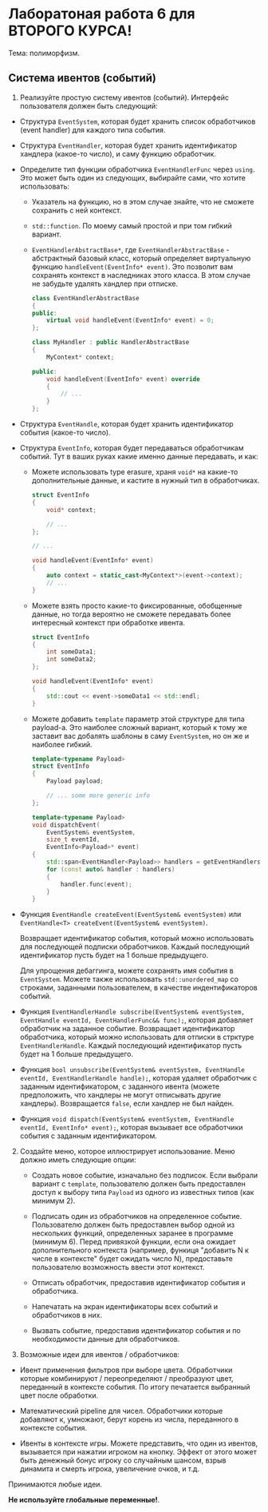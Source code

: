 
# Лаборатоная работа 6 для ВТОРОГО КУРСА!

Тема: полиморфизм.

## Система ивентов (событий)

1. Реализуйте простую систему ивентов (событий).
   Интерфейс пользователя должен быть следующий:

* Структура `EventSystem`, которая будет хранить список обработчиков (event handler)
  для каждого типа события.

* Структура `EventHandler`, которая будет хранить идентификатор хандлера (какое-то число),
  и саму функцию обработчик.

* Определите тип функции обработчика `EventHandlerFunc` через `using`.
  Это может быть один из следующих, выбирайте сами, что хотите использовать:

  - Указатель на функцию, но в этом случае знайте, что не сможете сохранить с ней контекст.

  - `std::function`. По моему самый простой и при том гибкий вариант.

  - `EventHandlerAbstractBase*`, где `EventHandlerAbstractBase` - абстрактный базовый класс,
    который определяет виртуальную функцию `handleEvent(EventInfo* event)`.
    Это позволит вам сохранять контекст в наследниках этого класса.
    В этом случае не забудьте удалять хандлер при отписке.

    ```cpp
    class EventHandlerAbstractBase
    {
    public:
        virtual void handleEvent(EventInfo* event) = 0;
    };

    class MyHandler : public HandlerAbstractBase
    {
        MyContext* context;

    public:
        void handleEvent(EventInfo* event) override
        {
            // ...
        }
    };
    ```

* Структура `EventHandle`, которая будет хранить идентификатор события (какое-то число).

* Структура `EventInfo`, которая будет передаваться обработчикам событий.
  Тут в ваших руках какие именно данные передавать, и как:

  - Можете использовать type erasure, храня `void*` на какие-то дополнительные данные,
    и кастите в нужный тип в обработчиках.

    ```cpp
    struct EventInfo
    {
        void* context;

        // ...
    };

    // ...

    void handleEvent(EventInfo* event)
    {
        auto context = static_cast<MyContext*>(event->context);
        // ...
    }
    ```

  - Можете взять просто какие-то фиксированные, обобщенные данные, но тогда вероятно не сможете
    передавать более интересный контекст при обработке ивента.

    ```cpp
    struct EventInfo
    {
        int someData1;
        int someData2;
    };

    void handleEvent(EventInfo* event)
    {
        std::cout << event->someData1 << std::endl;
    }
    ```

  - Можете добавить `template` параметр этой структуре для типа payload-а.
    Это наиболее сложный вариант, который к тому же заставит вас добалять шаблоны
    в саму `EventSystem`, но он же и наиболее гибкий.

    ```cpp
    template<typename Payload>
    struct EventInfo
    {
        Payload payload;

        // ... some more generic info
    };

    template<typename Payload>
    void dispatchEvent(
        EventSystem& eventSystem,
        size_t eventId,
        EventInfo<Payload>* event)
    {
        std::span<EventHandler<Payload>> handlers = getEventHandlersById<Payload>(eventSystem);
        for (const auto& handler : handlers)
        {
            handler.func(event);
        }
    }
    ```

* Функция `EventHandle createEvent(EventSystem& eventSystem)` 
  или `EventHandle<T> createEvent(EventSystem& eventSystem)`.

  Возвращает идентификатор события, который можно использовать 
  для последующей подписки обработчиков.
  Каждый последующий идентификатор пусть будет на 1 больше предыдущего.

  Для упрощения дебаггинга, можете сохранять имя события в `EventSystem`.
  Можете также использовать `std::unordered_map` со строками, 
  заданными пользователем, в качестве индентификаторов событий.

* Функция `EventHandlerHandle subscribe(EventSystem& eventSystem, EventHandle eventId, EventHandlerFunc&& func);`,
  которая добавляет обработчик на заданное событие.
  Возвращает идентификатор обработчика, который можно использовать для отписки в
  стрктуре `EventHandlerHandle`.
  Каждый последующий идентификатор пусть будет на 1 больше предыдущего.

* Функция `bool unsubscribe(EventSystem& eventSystem, EventHandle eventId, EventHandlerHandle handle);`,
  которая удаляет обработчик с заданным идентификатором,
  с заданного ивента (можете предположить, что хандлеры не могут отписывать другие хандлеры).
  Возвращается `false`, если хандлер не был найден.

* Функция `void dispatch(EventSystem& eventSystem, EventHandle eventId, EventInfo* event);`,
  которая вызывает все обработчики события с заданным идентификатором.


2. Создайте меню, которое иллюстрирует использование.
   Меню должно иметь следующие опции:

   * Создать новое событие, изначально без подписок.
     Если выбрали вариант с `template`, 
     пользователю должен быть предоставлен доступ к выбору типа `Payload`
     из одного из известных типов (как минимум 2).

   * Подписать один из обработчиков на определенное событие.
     Пользователю должен быть предоставлен выбор одной из нескольких функций,
     определенных заранее в программе (минимум 6).
     Перед привязкой функции, если она ожидает дополнительного контекста
     (например, функиця "добавить N к числе в контексте" будет ожидать число N),
     предоставьте пользователю возможность ввести этот контекст.
    
   * Отписать обработчик, предоставив идентификатор события и обработчика.

   * Напечатать на экран идентификаторы всех событий и обработчиков в них.

   * Вызвать событие, предоставив идентификатор события
     и по необходимости данные для обработчиков.


3. Возможные идеи для ивентов / обработчиков:

- Ивент применения фильтров при выборе цвета.
  Обработчики которые комбинируют / переопределяют / преобразуют цвет,
  переданный в контексте события.
  По итогу печатается выбранный цвет после обработки.

- Математический pipeline для чисел.
  Обработчики которые добавляют к, умножают, берут корень из числа,
  переданного в контексте события.

- Ивенты в контексте игры.
  Можете представить, что один из ивентов, вызывается при нажатии игроком на кнопку.
  Эффект от этого может быть денежный бонус игроку со случайным шансом,
  взрыв динамита и смерть игрока, увеличение очков, и т.д.

Принимаются любые идеи.

**Не используйте глобальные переменные!**.
